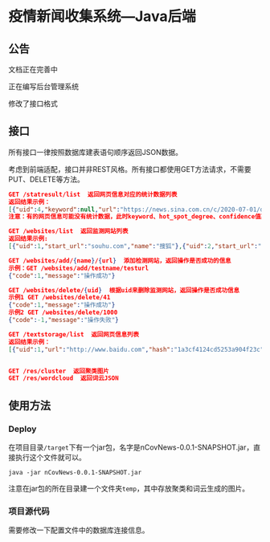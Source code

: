 # 疫情新闻收集系统—Java后端



## 公告

文档正在完善中

正在编写后台管理系统

修改了接口格式

## 接口

所有接口一律按照数据库建表语句顺序返回JSON数据。

考虑到前端适配，接口并非REST风格。所有接口都使用GET方法请求，不需要PUT、DELETE等方法。

```json
GET /statresult/list  返回网页信息对应的统计数据列表
返回结果示例：
[{"uid":4,"keyword":null,"url":"https://news.sina.com.cn/c/2020-07-01/doc-iircuyvk1342632.shtml","hot_spot_degree":"14837","confidence":"1.000000"},{"uid":6,"keyword":"确诊","url":"https://news.sina.com.cn/c/2020-07-01/doc-iircuyvk1346566.shtml","hot_spot_degree":"14410","confidence":"1.000000"},{"uid":9,"keyword":"新增","url":"https://news.sina.com.cn/c/2020-07-01/doc-iircuyvk1347939.shtml","hot_spot_degree":"8912","confidence":"1.000000"}]
注意：有的网页信息可能没有统计数据，此时keyword、hot_spot_degree、confidence值某项可能为null。

GET /websites/list  返回监测网站列表
返回结果示例:
[{"uid":1,"start_url":"souhu.com","name":"搜狐"},{"uid":2,"start_url":"sina.com.cn","name":"新浪"}]

GET /websites/add/{name}/{url}  添加检测网站，返回操作是否成功的信息
示例：GET /websites/add/testname/testurl
{"code":1,"message":"操作成功"}

GET /websites/delete/{uid}  根据uid来删除监测网站，返回操作是否成功信息
示例1 GET /websites/delete/41
{"code":1,"message":"操作成功"}
示例2 GET /websites/delete/1000
{"code":-1,"message":"操作失败"}

GET /textstorage/list  返回网页信息列表
返回结果示例：
[{"uid":1,"url":"http://www.baidu.com","hash":"1a3cf4124cd5253a904f23c","title":"http://www.baidu.com","publish_time":"2020-06-28 12:00:00","content":"双叶一下，你就知道。"}]


GET /res/cluster  返回聚类图片
GET /res/wordcloud  返回词云JSON
```

## 使用方法

### Deploy

在项目目录`/target`下有一个jar包，名字是nCovNews-0.0.1-SNAPSHOT.jar，直接执行这个文件就可以。

```
java -jar nCovNews-0.0.1-SNAPSHOT.jar
```

注意在jar包的所在目录建一个文件夹`temp`，其中存放聚类和词云生成的图片。

### 项目源代码

需要修改一下配置文件中的数据库连接信息。

